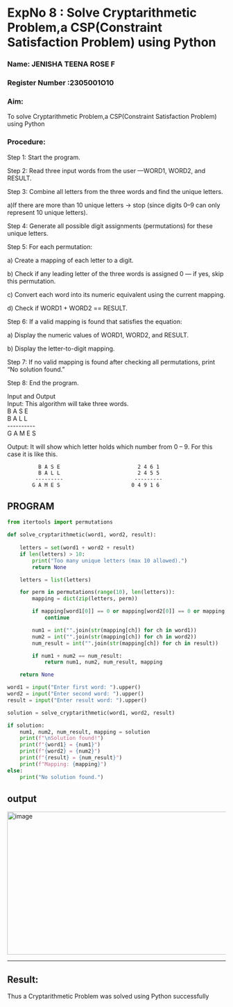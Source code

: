 <h1>ExpNo 8 : Solve Cryptarithmetic Problem,a CSP(Constraint Satisfaction Problem) using Python</h1> 
<h3>Name: JENISHA TEENA ROSE F       </h3>
<h3>Register Number :2305001O10  </h3>
<H3>Aim:</H3>
<p>
    To solve Cryptarithmetic Problem,a CSP(Constraint Satisfaction Problem) using Python
</p>
<h3>Procedure:</h3>
<p>
   Step 1: Start the program.

Step 2: Read three input words from the user —WORD1, WORD2, and RESULT.

Step 3: Combine all letters from the three words and find the unique letters.

a)If there are more than 10 unique letters → stop (since digits 0–9 can only represent 10 unique letters).

Step 4: Generate all possible digit assignments (permutations) for these unique letters.

Step 5: For each permutation:

  a) Create a mapping of each letter to a digit.

  b) Check if any leading letter of the three words is assigned 0 — if yes, skip this permutation.

  c) Convert each word into its numeric equivalent using the current mapping.

  d) Check if WORD1 + WORD2 == RESULT.

Step 6: If a valid mapping is found that satisfies the equation:

  a) Display the numeric values of WORD1, WORD2, and RESULT.

  b) Display the letter-to-digit mapping.

Step 7: If no valid mapping is found after checking all permutations, print “No solution found.”

Step 8: End the program. 
</p>
Input and Output
<br>Input:
This algorithm will take three words.
<br> B A S E<br>
    B A L L<br>
           ----------<br>
           G A M E S<br>

Output:
It will show which letter holds which number from 0 – 9.
For this case it is like this.

              B A S E                         2 4 6 1
              B A L L                         2 4 5 5
             ---------                       ---------
            G A M E S                       0 4 9 1 6

## PROGRAM
```Python
from itertools import permutations

def solve_cryptarithmetic(word1, word2, result):
 
    letters = set(word1 + word2 + result)
    if len(letters) > 10:
        print("Too many unique letters (max 10 allowed).")
        return None

    letters = list(letters)

    for perm in permutations(range(10), len(letters)):
        mapping = dict(zip(letters, perm))

        if mapping[word1[0]] == 0 or mapping[word2[0]] == 0 or mapping[result[0]] == 0:
            continue

        num1 = int("".join(str(mapping[ch]) for ch in word1))
        num2 = int("".join(str(mapping[ch]) for ch in word2))
        num_result = int("".join(str(mapping[ch]) for ch in result))

        if num1 + num2 == num_result:
            return num1, num2, num_result, mapping

    return None

word1 = input("Enter first word: ").upper()
word2 = input("Enter second word: ").upper()
result = input("Enter result word: ").upper()

solution = solve_cryptarithmetic(word1, word2, result)

if solution:
    num1, num2, num_result, mapping = solution
    print(f"\nSolution found!")
    print(f"{word1} = {num1}")
    print(f"{word2} = {num2}")
    print(f"{result} = {num_result}")
    print(f"Mapping: {mapping}")
else:
    print("No solution found.")
```

## output

<img width="762" height="329" alt="image" src="https://github.com/user-attachments/assets/636343cb-7c98-4912-a9c9-e5be95edeefc" />



<hr>
<h2>Result:</h2>
<p> Thus a Cryptarithmetic Problem was solved using Python successfully</p>
